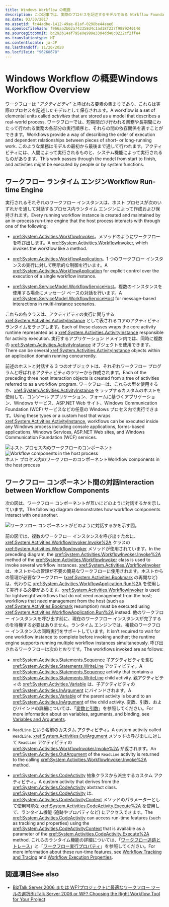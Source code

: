 ```yaml
---
title: Windows Workflow の概要
description: この記事では、実際のプロセスを記述するモデルである Workflow Foundation ワークフローについて説明します。
ms.date: 03/30/2017
ms.assetid: fc44adbe-1412-49ae-81af-0298be44aae6
ms.openlocfilehash: f966aa2b62a743358d4c1ad18f237f988924014d
ms.sourcegitcommit: bc293b14af795e0e999e3304dd40c0222cf2ffe4
ms.translationtype: HT
ms.contentlocale: ja-JP
ms.lasthandoff: 11/26/2020
ms.locfileid: "96268678"
---
```

# <a name="windows-workflow-overview"></a><span data-ttu-id="0f039-103">Windows Workflow の概要</span><span class="sxs-lookup"><span data-stu-id="0f039-103">Windows Workflow Overview</span></span>

<span data-ttu-id="0f039-104">ワークフローは "*アクティビティ*" と呼ばれる要素の集まりであり、これらは実際のプロセスを記述したモデルとして保存されます。</span><span class="sxs-lookup"><span data-stu-id="0f039-104">A workflow is a set of elemental units called *activities* that are stored as a model that describes a real-world process.</span></span> <span data-ttu-id="0f039-105">ワークフローでは、短期間だけ行われる業務や長期間にわたって行われる業務の各部分の実行順序と、それらの間の依存関係を表すことができます。</span><span class="sxs-lookup"><span data-stu-id="0f039-105">Workflows provide a way of describing the order of execution and dependent relationships between pieces of short- or long-running work.</span></span> <span data-ttu-id="0f039-106">このような業務はモデルの最初から最後まで通して行われます。アクティビティには、人間によって実行されるものと、システム機能によって実行されるものがあります。</span><span class="sxs-lookup"><span data-stu-id="0f039-106">This work passes through the model from start to finish, and activities might be executed by people or by system functions.</span></span>  
  
## <a name="workflow-run-time-engine"></a><span data-ttu-id="0f039-107">ワークフロー ランタイム エンジン</span><span class="sxs-lookup"><span data-stu-id="0f039-107">Workflow Run-time Engine</span></span>  

 <span data-ttu-id="0f039-108">実行されるそれぞれのワークフロー インスタンスは、ホスト プロセスが次のいずれかを通して対話するプロセス内ランタイム エンジンによって作成および保持されます。</span><span class="sxs-lookup"><span data-stu-id="0f039-108">Every running workflow instance is created and maintained by an in-process run-time engine that the host process interacts with through one of the following:</span></span>  
  
- <span data-ttu-id="0f039-109"><xref:System.Activities.WorkflowInvoker>。メソッドのようにワークフローを呼び出します。</span><span class="sxs-lookup"><span data-stu-id="0f039-109">A <xref:System.Activities.WorkflowInvoker>, which invokes the workflow like a method.</span></span>  
  
- <span data-ttu-id="0f039-110"><xref:System.Activities.WorkflowApplication>。1 つのワークフロー インスタンスの実行に対して明示的な制御を行います。</span><span class="sxs-lookup"><span data-stu-id="0f039-110">A <xref:System.Activities.WorkflowApplication> for explicit control over the execution of a single workflow instance.</span></span>  
  
- <span data-ttu-id="0f039-111"><xref:System.ServiceModel.WorkflowServiceHost>。複数のインスタンスを使用する場合にメッセージ ベースの対話を行います。</span><span class="sxs-lookup"><span data-stu-id="0f039-111">A <xref:System.ServiceModel.WorkflowServiceHost> for message-based interactions in multi-instance scenarios.</span></span>  
  
 <span data-ttu-id="0f039-112">これらの各クラスは、アクティビティの実行に関与する <xref:System.Activities.ActivityInstance> として表されるコアのアクティビティ ランタイムをラップします。</span><span class="sxs-lookup"><span data-stu-id="0f039-112">Each of these classes wraps the core activity runtime represented as a <xref:System.Activities.ActivityInstance> responsible for activity execution.</span></span> <span data-ttu-id="0f039-113">実行するアプリケーション ドメイン内では、同時に複数の <xref:System.Activities.ActivityInstance> オブジェクトを使用できます。</span><span class="sxs-lookup"><span data-stu-id="0f039-113">There can be several <xref:System.Activities.ActivityInstance> objects within an application domain running concurrently.</span></span>  
  
 <span data-ttu-id="0f039-114">前述のホストと対話する 3 つのオブジェクトは、それぞれワークフロー プログラムと呼ばれるアクティビティのツリーから作成されます。</span><span class="sxs-lookup"><span data-stu-id="0f039-114">Each of the preceding three host interaction objects is created from a tree of activities referred to as a workflow program.</span></span> <span data-ttu-id="0f039-115">ワークフローは、これらの型を使用するか、<xref:System.Activities.ActivityInstance> をラップするカスタムのホストを使用して、コンソール アプリケーション、フォームに基づくアプリケーション、Windows サービス、ASP.NET Web サイト、Windows Communication Foundation (WCF) サービスなどの任意の Windows プロセス内で実行できます。</span><span class="sxs-lookup"><span data-stu-id="0f039-115">Using these types or a custom host that wraps <xref:System.Activities.ActivityInstance>, workflows can be executed inside any Windows process including console applications, forms-based applications, Windows Services, ASP.NET Web sites, and Windows Communication Foundation (WCF) services.</span></span>  
  
 <span data-ttu-id="0f039-116">![ホスト プロセス内のワークフローのコンポーネント](./media/44c79d1d-178b-4487-87ed-3e33015a3842.gif "44c79d1d-178b-4487-87ed-3e33015a3842")</span><span class="sxs-lookup"><span data-stu-id="0f039-116">![Workflow components in the host process](./media/44c79d1d-178b-4487-87ed-3e33015a3842.gif "44c79d1d-178b-4487-87ed-3e33015a3842")</span></span>  
<span data-ttu-id="0f039-117">ホスト プロセス内のワークフローのコンポーネント</span><span class="sxs-lookup"><span data-stu-id="0f039-117">Workflow components in the host process</span></span>  
  
## <a name="interaction-between-workflow-components"></a><span data-ttu-id="0f039-118">ワークフロー コンポーネント間の対話</span><span class="sxs-lookup"><span data-stu-id="0f039-118">Interaction between Workflow Components</span></span>  

 <span data-ttu-id="0f039-119">次の図は、ワークフロー コンポーネントが互いにどのように対話するかを示しています。</span><span class="sxs-lookup"><span data-stu-id="0f039-119">The following diagram demonstrates how workflow components interact with one another.</span></span>  
  
 ![ワークフロー コンポーネントがどのように対話するかを示す図。](./media/overview/workflow-component-interatction.gif)  
  
 <span data-ttu-id="0f039-121">前の図では、複数のワークフロー インスタンスを呼び出すために、<xref:System.Activities.WorkflowInvoker.Invoke%2A> クラスの <xref:System.Activities.WorkflowInvoker> メソッドが使用されています。</span><span class="sxs-lookup"><span data-stu-id="0f039-121">In the preceding diagram, the <xref:System.Activities.WorkflowInvoker.Invoke%2A> method of the <xref:System.Activities.WorkflowInvoker> class is used to invoke several workflow instances.</span></span> <span data-ttu-id="0f039-122"><xref:System.Activities.WorkflowInvoker> は、ホストからの管理が不要の簡易なワークフローに使用されます。ホストからの管理が必要なワークフロー (<xref:System.Activities.Bookmark> の再開など) は、代わりに <xref:System.Activities.WorkflowApplication.Run%2A> を使用して実行する必要があります。</span><span class="sxs-lookup"><span data-stu-id="0f039-122"><xref:System.Activities.WorkflowInvoker> is used for lightweight workflows that do not need management from the host; workflows that need management from the host (such as <xref:System.Activities.Bookmark> resumption) must be executed using <xref:System.Activities.WorkflowApplication.Run%2A> instead.</span></span> <span data-ttu-id="0f039-123">他のワークフロー インスタンスを呼び出す前に、現在のワークフロー インスタンスが完了するのを待機する必要はありません。ランタイム エンジンでは、複数のワークフロー インスタンスの同時実行をサポートしています。</span><span class="sxs-lookup"><span data-stu-id="0f039-123">It isn’t required to wait for one workflow instance to complete before invoking another; the runtime engine supports running multiple workflow instances simultaneously.</span></span>  <span data-ttu-id="0f039-124">呼び出されるワークフローは次のとおりです。</span><span class="sxs-lookup"><span data-stu-id="0f039-124">The workflows invoked are as follows:</span></span>  
  
- <span data-ttu-id="0f039-125"><xref:System.Activities.Statements.Sequence> 子アクティビティを含む <xref:System.Activities.Statements.WriteLine> アクティビティ。</span><span class="sxs-lookup"><span data-stu-id="0f039-125">A <xref:System.Activities.Statements.Sequence> activity that contains a <xref:System.Activities.Statements.WriteLine> child activity.</span></span> <span data-ttu-id="0f039-126">親アクティビティの <xref:System.Activities.Variable> は、子アクティビティの <xref:System.Activities.InArgument> にバインドされます。</span><span class="sxs-lookup"><span data-stu-id="0f039-126">A <xref:System.Activities.Variable> of the parent activity is bound to an <xref:System.Activities.InArgument> of the child activity.</span></span> <span data-ttu-id="0f039-127">変数、引数、およびバインドの詳細については、「[変数と引数](variables-and-arguments.md)」を参照してください。</span><span class="sxs-lookup"><span data-stu-id="0f039-127">For more information about on variables, arguments, and binding, see [Variables and Arguments](variables-and-arguments.md).</span></span>  
  
- <span data-ttu-id="0f039-128">`ReadLine` という名前のカスタム アクティビティ。</span><span class="sxs-lookup"><span data-stu-id="0f039-128">A custom activity called `ReadLine`.</span></span> <span data-ttu-id="0f039-129"><xref:System.Activities.OutArgument> メソッドの呼び出しに対して `ReadLine` アクティビティの <xref:System.Activities.WorkflowInvoker.Invoke%2A> が返されます。</span><span class="sxs-lookup"><span data-stu-id="0f039-129">An <xref:System.Activities.OutArgument> of the `ReadLine` activity is returned to the calling <xref:System.Activities.WorkflowInvoker.Invoke%2A> method.</span></span>  
  
- <span data-ttu-id="0f039-130"><xref:System.Activities.CodeActivity> 抽象クラスから派生するカスタム アクティビティ。</span><span class="sxs-lookup"><span data-stu-id="0f039-130">A custom activity that derives from the <xref:System.Activities.CodeActivity> abstract class.</span></span> <span data-ttu-id="0f039-131"><xref:System.Activities.CodeActivity> は、<xref:System.Activities.CodeActivityContext> メソッドのパラメーターとして使用可能な <xref:System.Activities.CodeActivity.Execute%2A> を使用して、ランタイム機能 (追跡やプロパティなど) にアクセスできます。</span><span class="sxs-lookup"><span data-stu-id="0f039-131">The <xref:System.Activities.CodeActivity> can access run-time features (such as tracking and properties) using the <xref:System.Activities.CodeActivityContext> that is available as a parameter of the <xref:System.Activities.CodeActivity.Execute%2A> method.</span></span> <span data-ttu-id="0f039-132">これらのランタイム機能の詳細については、「[ワークフロー追跡とトレース](workflow-tracking-and-tracing.md)」と「[ワークフロー実行プロパティ](workflow-execution-properties.md)」を参照してください。</span><span class="sxs-lookup"><span data-stu-id="0f039-132">For more information about these run-time features, see [Workflow Tracking and Tracing](workflow-tracking-and-tracing.md) and [Workflow Execution Properties](workflow-execution-properties.md).</span></span>  
  
## <a name="see-also"></a><span data-ttu-id="0f039-133">関連項目</span><span class="sxs-lookup"><span data-stu-id="0f039-133">See also</span></span>

- <span data-ttu-id="0f039-134">[BizTalk Server 2006 または WF?プロジェクトに最適なワークフロー ツールの選択](/previous-versions/dotnet/articles/cc303238(v=msdn.10))</span><span class="sxs-lookup"><span data-stu-id="0f039-134">[BizTalk Server 2006 or WF? Choosing the Right Workflow Tool for Your Project](/previous-versions/dotnet/articles/cc303238(v=msdn.10))</span></span>
